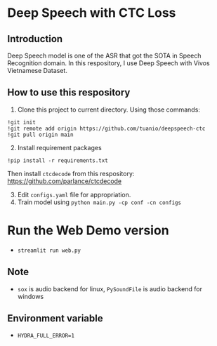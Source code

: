 # Deep Speech with CTC Loss

## Introduction

Deep Speech model is one of the ASR that got the SOTA in Speech Recognition domain. In this respository, I use Deep Speech with Vivos Vietnamese Dataset. 

## How to use this respository

1. Clone this project to current directory. Using those commands:
```
!git init
!git remote add origin https://github.com/tuanio/deepspeech-ctc
!git pull origin main
```
2. Install requirement packages
```
!pip install -r requirements.txt
```

Then install `ctcdecode` from this respository: https://github.com/parlance/ctcdecode

3. Edit `configs.yaml` file for appropriation.
4. Train model using `python main.py -cp conf -cn configs`

# Run the Web Demo version
- `streamlit run web.py`

## Note
- `sox` is audio backend for linux, `PySoundFile` is audio backend for windows

## Environment variable
- `HYDRA_FULL_ERROR=1`